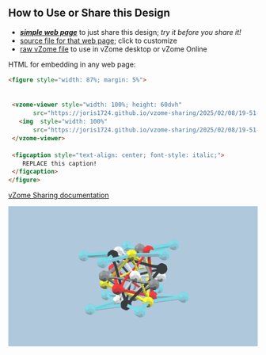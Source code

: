 
## How to Use or Share this Design

 - [***simple web page***](<https://joris1724.github.io/vzome-sharing/2025/02/08/19-51-29-Compound-of-5-Tetrahedra---hg2/>) to just share this design; *try it before you share it!*
 - [source file for that web page](<https://github.com/joris1724/vzome-sharing/edit/main/2025/02/08/19-51-29-Compound-of-5-Tetrahedra---hg2/index.md>); click to customize
 - [raw vZome file](<https://raw.githubusercontent.com/joris1724/vzome-sharing/main/2025/02/08/19-51-29-Compound-of-5-Tetrahedra---hg2/Compound-of-5-Tetrahedra---hg2.vZome>) to use in vZome desktop or vZome Online
 
 HTML for embedding in any web page:
 ```html
<figure style="width: 87%; margin: 5%">
  
  
  <vzome-viewer style="width: 100%; height: 60dvh" 
        src="https://joris1724.github.io/vzome-sharing/2025/02/08/19-51-29-Compound-of-5-Tetrahedra---hg2/Compound-of-5-Tetrahedra---hg2.vZome" >
    <img  style="width: 100%"
        src="https://joris1724.github.io/vzome-sharing/2025/02/08/19-51-29-Compound-of-5-Tetrahedra---hg2/Compound-of-5-Tetrahedra---hg2.png" >
  </vzome-viewer>

  <figcaption style="text-align: center; font-style: italic;">
     REPLACE this caption!
  </figcaption>
</figure>

 ```

[vZome Sharing documentation](https://vzome.github.io/vzome/sharing.html#how-it-works)

![Image](<Compound-of-5-Tetrahedra---hg2.png>)

